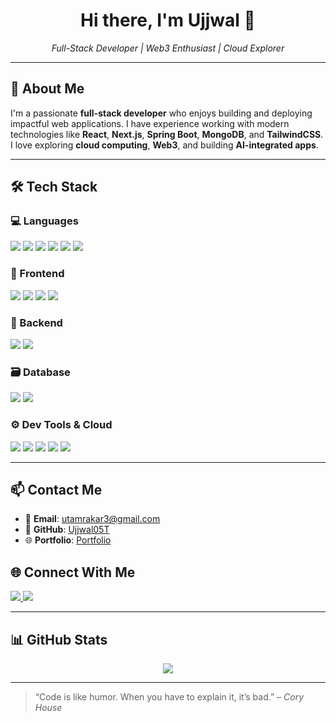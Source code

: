 
<h1 align="center">Hi there, I'm Ujjwal 👋</h1>

<p align="center">
  <em> Full-Stack Developer | Web3 Enthusiast | Cloud Explorer </em>
</p>

---

## 🚀 About Me  
I'm a passionate **full-stack developer** who enjoys building and deploying impactful web applications. I have experience working with modern technologies like **React**, **Next.js**, **Spring Boot**, **MongoDB**, and **TailwindCSS**.  
I love exploring **cloud computing**, **Web3**, and building **AI-integrated apps**.  

---

## 🛠️ Tech Stack

### 💻 Languages  
<p>
  <img src="https://img.shields.io/badge/Java-ED8B00?style=flat&logo=java&logoColor=white"/>
  <img src="https://img.shields.io/badge/JavaScript-F7DF1E?style=flat&logo=javascript&logoColor=black"/>
  <img src="https://img.shields.io/badge/TypeScript-007ACC?style=flat&logo=typescript&logoColor=white"/>
  <img src="https://img.shields.io/badge/Python-3776AB?style=flat&logo=python&logoColor=white"/>
  <img src="https://img.shields.io/badge/C%23-239120?style=flat&logo=c-sharp&logoColor=white"/>
  <img src="https://img.shields.io/badge/Visual%20Basic-512BD4?style=flat&logo=dotnet&logoColor=white"/>
</p>

### 🎨 Frontend  
<p>
  <img src="https://img.shields.io/badge/React-20232A?style=flat&logo=react&logoColor=61DAFB"/>
  <img src="https://img.shields.io/badge/Next.js-000000?style=flat&logo=nextdotjs&logoColor=white"/>
  <img src="https://img.shields.io/badge/TailwindCSS-06B6D4?style=flat&logo=tailwind-css&logoColor=white"/>
  <img src="https://img.shields.io/badge/React%20Native-20232A?style=flat&logo=react&logoColor=61DAFB"/>
</p>

### 🧠 Backend  
<p>
  <img src="https://img.shields.io/badge/Spring%20Boot-6DB33F?style=flat&logo=spring-boot&logoColor=white"/>
  <img src="https://img.shields.io/badge/Express.js-000000?style=flat&logo=express&logoColor=white"/>
</p>

### 🗃️ Database  
<p>
  <img src="https://img.shields.io/badge/MongoDB-47A248?style=flat&logo=mongodb&logoColor=white"/>
  <img src="https://img.shields.io/badge/PostgreSQL-316192?style=flat&logo=postgresql&logoColor=white"/>
</p>

### ⚙️ Dev Tools & Cloud  
<p>
  <img src="https://img.shields.io/badge/Git-F05032?style=flat&logo=git&logoColor=white"/>
  <img src="https://img.shields.io/badge/GitHub-181717?style=flat&logo=github&logoColor=white"/>
  <img src="https://img.shields.io/badge/Docker-2496ED?style=flat&logo=docker&logoColor=white"/>
  <img src="https://img.shields.io/badge/Vercel-000000?style=flat&logo=vercel&logoColor=white"/>
  <img src="https://img.shields.io/badge/Azure-0078D4?style=flat&logo=microsoft-azure&logoColor=white"/>
</p>

---

## 📫 Contact Me  
- 📧 **Email**: [utamrakar3@gmail.com](mailto:utamrakar3@gmail.com)  
- 💼 **GitHub**: [Ujjwal05T](https://github.com/Ujjwal05T)  
- 🌐 **Portfolio**: [Portfolio](https://www.devujjwal.tech) 

## 🌐 Connect With Me  
<p>
  <a href="https://www.linkedin.com/in/ujjwal-tamrakar">
    <img src="https://img.shields.io/badge/LinkedIn-blue?style=flat&logo=linkedin&labelColor=blue" />
  </a>
  <a href="https://x.com/TamrkarUjjwal">
    <img src="https://img.shields.io/badge/Twitter-blue?style=flat&logo=twitter&labelColor=blue" />
  </a>
</p>

---

## 📊 GitHub Stats  
<p align="center">
  <img src="https://github-readme-stats.vercel.app/api/top-langs/?username=Ujjwal05T&layout=compact&theme=radical" />
</p>

---

> “Code is like humor. When you have to explain it, it’s bad.” – *Cory House*
